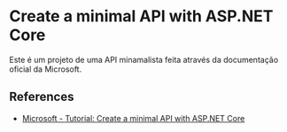 # Create a minimal API with ASP.NET Core

Este é um projeto de uma API minamalista feita através da documentação oficial da Microsoft.

## References

 - [Microsoft - Tutorial: Create a minimal API with ASP.NET Core](https://learn.microsoft.com/en-us/aspnet/core/tutorials/min-web-api?view=aspnetcore-9.0&tabs=visual-studio-code)
